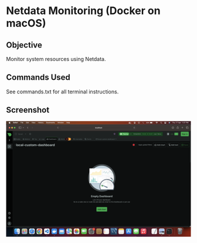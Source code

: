 # Netdata Monitoring (Docker on macOS)

## Objective
Monitor system resources using Netdata.

## Commands Used
See commands.txt for all terminal instructions.

## Screenshot
![Dashboard](screenshots/dashboard.png)
